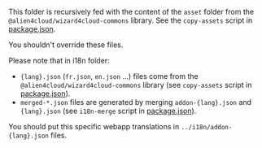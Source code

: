 This folder is recursively fed with the content of the `asset` folder from the `@alien4cloud/wizard4cloud-commons` library. See the `copy-assets` script in [package.json](../../../../package.json).

You shouldn't override these files.

Please note that in i18n folder:
* `{lang}.json` (`fr.json`, `en.json` ...) files come from the `@alien4cloud/wizard4cloud-commons` library (see `copy-assets` script in [package.json](../../../../../package.json)).
* `merged-*.json` files are generated by merging `addon-{lang}.json` and `{lang}.json` (see `i18n-merge` script in [package.json](../../../../../package.json)).

You should put this specific webapp translations in `../i18n/addon-{lang}.json` files.
